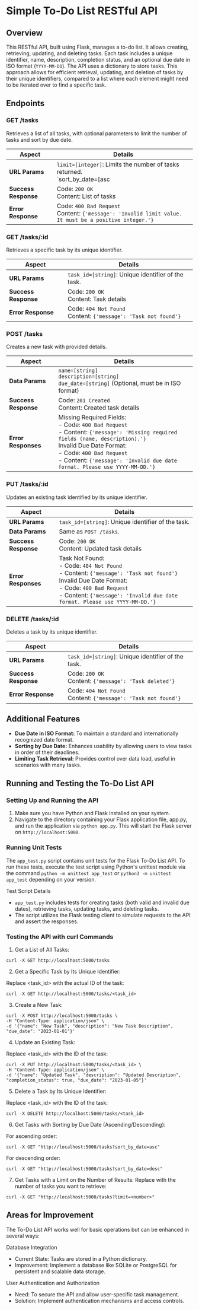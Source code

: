 # Simple To-Do List RESTful API

## Overview
This RESTful API, built using Flask, manages a to-do list. It allows creating, retrieving, updating, and deleting tasks. Each task includes a unique identifier, name, description, completion status, and an optional due date in ISO format (`YYYY-MM-DD`). The API uses a dictionary to store tasks. This approach allows for efficient retrieval, updating, and deletion of tasks by their unique identifiers, compared to a list where each element might need to be iterated over to find a specific task.

## Endpoints

### GET /tasks
Retrieves a list of all tasks, with optional parameters to limit the number of tasks and sort by due date.

| Aspect          | Details                                                                                   |
|-----------------|-------------------------------------------------------------------------------------------|
| **URL Params**  | `limit=[integer]`: Limits the number of tasks returned.<br>`sort_by_date=[asc|desc]`: Sorts tasks by due date in ascending or descending order. |
| **Success Response** | Code: `200 OK`<br>Content: List of tasks                                                   |
| **Error Response**   | Code: `400 Bad Request`<br>Content: `{'message': 'Invalid limit value. It must be a positive integer.'}` |

### GET /tasks/:id
Retrieves a specific task by its unique identifier.

| Aspect          | Details                                                                                   |
|-----------------|-------------------------------------------------------------------------------------------|
| **URL Params**  | `task_id=[string]`: Unique identifier of the task.                                        |
| **Success Response** | Code: `200 OK`<br>Content: Task details                                                    |
| **Error Response**   | Code: `404 Not Found`<br>Content: `{'message': 'Task not found'}`                          |

### POST /tasks
Creates a new task with provided details.

| Aspect          | Details                                                                                   |
|-----------------|-------------------------------------------------------------------------------------------|
| **Data Params** | `name=[string]`<br>`description=[string]`<br>`due_date=[string]` (Optional, must be in ISO format) |
| **Success Response** | Code: `201 Created`<br>Content: Created task details                                       |
| **Error Responses**  | Missing Required Fields:<br>- Code: `400 Bad Request`<br>- Content: `{'message': 'Missing required fields (name, description).'}`<br>Invalid Due Date Format:<br>- Code: `400 Bad Request`<br>- Content: `{'message': 'Invalid due date format. Please use YYYY-MM-DD.'}` |

### PUT /tasks/:id
Updates an existing task identified by its unique identifier.

| Aspect          | Details                                                                                   |
|-----------------|-------------------------------------------------------------------------------------------|
| **URL Params**  | `task_id=[string]`: Unique identifier of the task.                                        |
| **Data Params** | Same as `POST /tasks`.                                                                    |
| **Success Response** | Code: `200 OK`<br>Content: Updated task details                                            |
| **Error Responses**  | Task Not Found:<br>- Code: `404 Not Found`<br>- Content: `{'message': 'Task not found'}`<br>Invalid Due Date Format:<br>- Code: `400 Bad Request`<br>- Content: `{'message': 'Invalid due date format. Please use YYYY-MM-DD.'}` |

### DELETE /tasks/:id
Deletes a task by its unique identifier.

| Aspect          | Details                                                                                   |
|-----------------|-------------------------------------------------------------------------------------------|
| **URL Params**  | `task_id=[string]`: Unique identifier of the task.                                        |
| **Success Response** | Code: `200 OK`<br>Content: `{'message': 'Task deleted'}`                                   |
| **Error Response**   | Code: `404 Not Found`<br>Content: `{'message': 'Task not found'}`                          |

## Additional Features
- **Due Date in ISO Format:** To maintain a standard and internationally recognized date format.
- **Sorting by Due Date:** Enhances usability by allowing users to view tasks in order of their deadlines.
- **Limiting Task Retrieval:** Provides control over data load, useful in scenarios with many tasks.

## Running and Testing the To-Do List API

### Setting Up and Running the API

1. Make sure you have Python and Flask installed on your system. 
2. Navigate to the directory containing your Flask application file, app.py, and run the application via ```python app.py```. This will start the Flask server on `http://localhost:5000`.

### Running Unit Tests

The `app_test.py` script contains unit tests for the Flask To-Do List API. To run these tests, execute the test script using Python's unittest module via the command ```python -m unittest app_test``` or ```python3 -m unittest app_test``` depending on your version.

Test Script Details
* `app_test.py` includes tests for creating tasks (both valid and invalid due dates), retrieving tasks, updating tasks, and deleting tasks.
* The script utilizes the Flask testing client to simulate requests to the API and assert the responses.
  
### Testing the API with curl Commands
1. Get a List of All Tasks:
```
curl -X GET http://localhost:5000/tasks
```
2. Get a Specific Task by Its Unique Identifier:

Replace <task_id> with the actual ID of the task:
```
curl -X GET http://localhost:5000/tasks/<task_id>
```
3. Create a New Task:
```
curl -X POST http://localhost:5000/tasks \
-H "Content-Type: application/json" \
-d '{"name": "New Task", "description": "New Task Description", "due_date": "2023-01-01"}'
```
4. Update an Existing Task:
   
Replace <task_id> with the ID of the task:
```
curl -X PUT http://localhost:5000/tasks/<task_id> \
-H "Content-Type: application/json" \
-d '{"name": "Updated Task", "description": "Updated Description", "completion_status": true, "due_date": "2023-01-05"}'
```
5. Delete a Task by Its Unique Identifier:
   
Replace <task_id> with the ID of the task:
```
curl -X DELETE http://localhost:5000/tasks/<task_id>
```
6. Get Tasks with Sorting by Due Date (Ascending/Descending):
   
  For ascending order:

```
curl -X GET "http://localhost:5000/tasks?sort_by_date=asc"
```

  For descending order:

```
curl -X GET "http://localhost:5000/tasks?sort_by_date=desc"
```

7. Get Tasks with a Limit on the Number of Results:
Replace <number> with the number of tasks you want to retrieve:
```
curl -X GET "http://localhost:5000/tasks?limit=<number>"
```

## Areas for Improvement
The To-Do List API works well for basic operations but can be enhanced in several ways:

Database Integration
* Current State: Tasks are stored in a Python dictionary.
* Improvement: Implement a database like SQLite or PostgreSQL for persistent and scalable data storage.
  
User Authentication and Authorization
* Need: To secure the API and allow user-specific task management.
* Solution: Implement authentication mechanisms and access controls.
